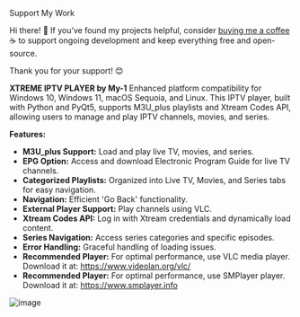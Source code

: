 Support My Work

Hi there! 👋 If you’ve found my projects helpful, consider [buying me a coffee](https://buymeacoffee.com/My11)☕️ to support ongoing development and keep everything free and open-source.

Thank you for your support! 😊

**XTREME IPTV PLAYER by My-1**
Enhanced platform compatibility for Windows 10, Windows 11, macOS Sequoia, and Linux. 
This IPTV player, built with Python and PyQt5, supports M3U_plus playlists and Xtream Codes API, allowing users to manage and play IPTV channels, movies, and series.

**Features:**
- **M3U_plus Support:** Load and play live TV, movies, and series.
- **EPG Option:** Access and download Electronic Program Guide for live TV channels.
- **Categorized Playlists:** Organized into Live TV, Movies, and Series tabs for easy navigation.
- **Navigation:** Efficient 'Go Back' functionality.
- **External Player Support:** Play channels using VLC.
- **Xtream Codes API:** Log in with Xtream credentials and dynamically load content.
- **Series Navigation:** Access series categories and specific episodes.
- **Error Handling:** Graceful handling of loading issues.
- **Recommended Player:** For optimal performance, use VLC media player. Download it at: https://www.videolan.org/vlc/
- **Recommended Player:** For optimal performance, use SMPlayer player. Download it at: https://www.smplayer.info

![image](https://github.com/user-attachments/assets/7b203a12-38dd-4a81-b131-47266a63c1e6)
